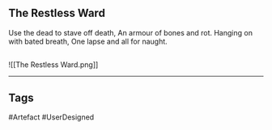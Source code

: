 ## The Restless Ward
Use the dead to stave off death,
An armour of bones and rot.
Hanging on with bated breath,
One lapse and all for naught.
## 
![[The Restless Ward.png]]

---
## Tags
#Artefact
#UserDesigned 